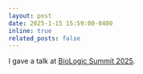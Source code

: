 ```yaml
---
layout: post
date: 2025-1-15 15:59:00-0400
inline: true
related_posts: false
---
```


I gave a talk at [BioLogic Summit 2025](https://www.biologicsummit.com/machine-learning-for-biologics).
